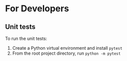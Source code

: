 # For Developers

## Unit tests

To run the unit tests:
1. Create a Python virtual environment and install `pytest`
2. From the root project directory, run `python -m pytest`
